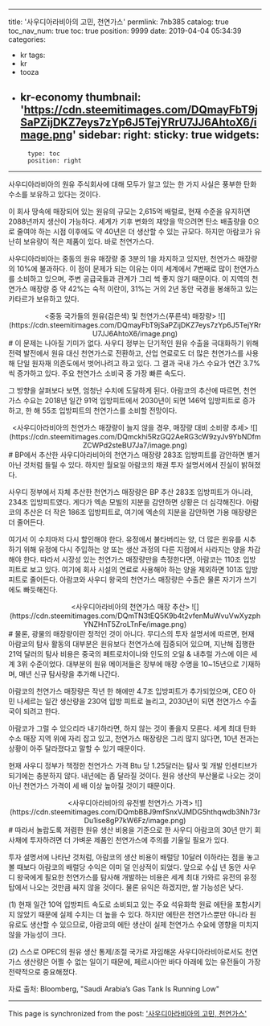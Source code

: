 
---
title: '사우디아라비아의 고민, 천연가스'
permlink: 7nb385
catalog: true
toc_nav_num: true
toc: true
position: 9999
date: 2019-04-04 05:34:39
categories:
- kr
tags:
- kr
- tooza
- kr-economy
thumbnail: 'https://cdn.steemitimages.com/DQmayFbT9jSaPZijDKZ7eys7zYp6J5TejYRrU7JJ6AhtoX6/image.png'
sidebar:
    right:
        sticky: true
widgets:
    -
        type: toc
        position: right
---


사우디아라비아의 원유 주식회사에 대해 모두가 알고 있는 한 가지 사실은 풍부한 탄화수소를 보유하고 있다는 것이다. 

 

이 회사 땅속에 매장되어 있는 원유의 규모는 2,615억 배럴로, 현재 수준을 유지하면 2088년까지 생산이 가능하다. 세계가 기후 변화의 재앙을 막으려면 탄소 배출량을 0으로 줄여야 하는 시점 이후에도 약 40년은 더 생산할 수 있는 규모다. 하지만 아람코가 유난히 보유량이 적은 제품이 있다. 바로 천연가스다. 

 

사우디아라비아는 중동의 원유 매장량 중 3분의 1을 차지하고 있지만, 천연가스 매장량의 10%에 불과하다. 이 점이 문제가 되는 이유는 이미 세계에서 7번째로 많이 천연가스를 소비하고 있으며, 주변 공급국들과 관계가 그리 썩 좋지 않기 때문이다. 이 지역의 천연가스 매장량 중 약 42%는 숙적 이란이, 31%는 거의 2년 동안 국경을 봉쇄하고 있는 카타르가 보유하고 있다. 

 
<center>
<중동 국가들의 원유(검은색) 및 천연가스(푸른색) 매장량>
![](https://cdn.steemitimages.com/DQmayFbT9jSaPZijDKZ7eys7zYp6J5TejYRrU7JJ6AhtoX6/image.png)
</center>
#
이 문제는 나아질 기미가 없다. 사우디 정부는 단기적인 원유 수출을 극대화하기 위해 전력 발전에서 원유 대신 천연가스로 전환하고, 산업 연료로도 더 많은 천연가스를 사용해 단일 원자재 의존도에서 벗어나려고 하고 있다. 그 결과 국내 가스 수요가 연간 3.7%씩 증가하고 있다. 주요 천연가스 소비국 중 가장 빠른 속도다. 

 

그 방향을 살펴보다 보면, 엄청난 수치에 도달하게 된다. 아람코의 추산에 따르면, 천연가스 수요는 2018년 일간 91억 입방피트에서 2030년이 되면 146억 입방피트로 증가하고, 한 해 55조 입방피트의 천연가스를 소비할 전망이다. 

 
<center>
<사우디아라비아의 천연가스 매장량이 늘지 않을 경우, 매장량 대비 소비량 추세>
![](https://cdn.steemitimages.com/DQmckhi5RzGQ2AeRG3cW9zyJv9YbNDfmZCWPd2steBU7Ja7/image.png)
</center>
#
BP에서 추산한 사우디아라비아의 천연가스 매장량 283조 입방피트를 감안하면 별거 아닌 것처럼 들릴 수 있다. 하지만 월요일 아람코의 채권 투자 설명서에서 진실이 밝혀졌다. 

 

사우디 정부에서 자체 추산한 천연가스 매장량은 BP 추산 283조 입방피트가 아니라, 234조 입방피트였다. 게다가 엑손 모빌의 지분을 감안하면 상황은 더 심각해진다. 아람코의 추산은 더 작은 186조 입방피트로, 여기에 엑손의 지분을 감안하면 가용 매장량은 더 줄어든다.

 

여기서 이 수치마저 다시 할인해야 한다. 유정에서 불타버리는 양, 더 많은 원유를 시추하기 위해 유정에 다시 주입하는 양 또는 생산 과정의 다른 지점에서 사라지는 양을 차감해야 한다. 따라서 시장성 있는 천연가스 매장량만을 측정한다면, 아람코는 110조 입방피트로 보고 있다. 여기에 회사 시설의 연료로 사용해야 하는 양을 제외하면 101조 입방피트로 줄어든다. 아람코와 사우디 왕국의 천연가스 매장량은 수출은 물론 자기가 쓰기에도 빠듯해진다.

 
<center>
<사우디아라비아의 천연가스 매장 추산>
![](https://cdn.steemitimages.com/DQmTN3tEQ5K9b4t2vfenMuWvuVwXyzphYNZHnT5ZroLTnFe/image.png)
</center>
#
물론, 광물의 매장량이란 정적인 것이 아니다. 무디스의 투자 설명서에 따르면, 현재 아람코의 탐사 활동의 대부분은 원유보다 천연가스에 집중되어 있으며, 지난해 집행한 21억 달러의 탐사 비용은 중국의 페트로차이나와 인도의 오일 & 내추럴 가스에 이은 세계 3위 수준이었다. 대부분의 원유 메이저들은 장부에 매장 수명을 10~15년으로 기재하며, 매년 신규 탐사량을 추가해 나간다. 

 

아람코의 천연가스 매장량은 작년 한 해에만 4.7조 입방피트가 추가되었으며, CEO 아민 나세르는 일간 생산량을 230억 입방 피트로 늘리고, 2030년이 되면 천연가스 수출국이 되려고 한다. 

 

아람코가 그럴 수 있으리라 내기하라면, 하지 않는 것이 좋을지 모른다. 세계 최대 탄화수소 매장 지역 위에 자리 잡고 있고, 천연가스 매장량은 그리 많지 않다면, 10년 전과는 상황이 아주 달라졌다고 말할 수 있기 때문이다. 

 

현재 사우디 정부가 책정한 천연가스 가격 Btu 당 1.25달러는 탐사 및 개발 인센티브가 되기에는 충분하지 않다. 내년에는 좀 달라질 것이다. 원유 생산의 부산물로 나오는 것이 아닌 천연가스 가격이 세 배 이상 높아질 것이기 때문이다. 

 
<center>
<사우디아라비아의 유전별 천연가스 가격>
![](https://cdn.steemitimages.com/DQmbBBJ9mfSnxVJMDG5hthqwdb3Nh73rDu1ise8gP7kW6Fz/image.png)
</center>
#
따라서 놀랍도록 저렴한 원유 생산 비용을 기준으로 한 사우디 아람코의 30년 만기 회사채에 투자하려면 더 가벼운 제품인 천연가스에 주의를 기울일 필요가 있다.

 

투자 설명서에 나타난 것처럼, 아람코의 생산 비용이 배럴당 10달러 이하라는 점을 놓고 볼 때보다 아람코의 배럴당 수익은 이미 덜 인상적이 되었다. 앞으로 수십 년 동안 사우디 왕국에게 필요한 천연가스를 탐사해 개발하는 비용은 세계 최대 가와르 유전의 유정탑에서 나오는 것만큼 싸지 않을 것이다. 물론 유익은 하겠지만, 쌀 가능성은 낮다. 

 

(1) 현재 일간 10억 입방피트 속도로 소비되고 있는 주요 석유화학 원료 에탄을 포함시키지 않았기 때문에 실제 수치는 더 높을 수 있다. 하지만 에탄은 천연가스뿐만 아니라 원유로도 생산할 수 있으므로, 아람코의 에탄 생산이 실제 천연가스 수요에 영향을 미치지 않을 가능성이 크다. 

 

(2) 스스로 OPEC의 원유 생산 통제/조절 국가로 자임해온 사우디아라비아로서도 천연가스 생산량은 어쩔 수 없는 일이기 때문에, 페르시아만 바다 아래에 있는 유전들이 가장 전략적으로 중요해졌다. 

 

자료 출처: Bloomberg, "Saudi Arabia’s Gas Tank Is Running Low"

- - -

This page is synchronized from the post: ['사우디아라비아의 고민, 천연가스'](https://steemit.com/@pius.pius/7nb385)
